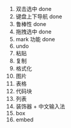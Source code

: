 1. 双击选中 done
2. 键盘上下导航 done
3. 鲁棒性 done
4. 拖拽选中 done
5. mark 功能 done 
6. undo  
7. 粘贴 
8. 复制 
9. 格式化 
10. 图片 
12. 表格 
13. 代码块 
14. 列表 
15. 装饰器 + 中文输入法
16. box
17. embed
